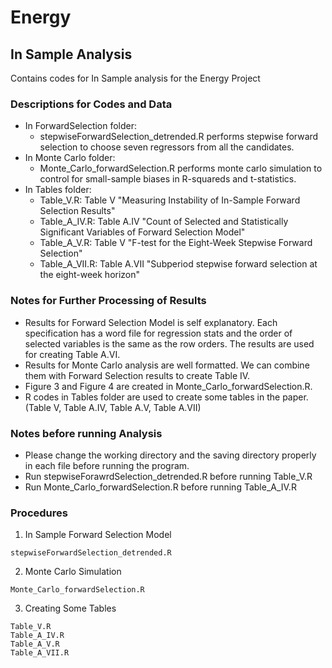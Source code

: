 # Energy
## In Sample Analysis

Contains codes for In Sample analysis for the Energy Project

### Descriptions for Codes and Data
- In ForwardSelection folder: 
  - stepwiseForwardSelection_detrended.R performs stepwise forward selection to choose seven regressors from all the candidates.
- In Monte Carlo folder:
  - Monte_Carlo_forwardSelection.R performs monte carlo simulation to control for small-sample biases in R-squareds and t-statistics.
- In Tables folder: 
  - Table_V.R: Table V "Measuring Instability of In-Sample Forward Selection Results"
  - Table_A_IV.R: Table A.IV "Count of Selected and Statistically Significant Variables of Forward Selection Model"
  - Table_A_V.R: Table V "F-test for the Eight-Week Stepwise Forward Selection"
  - Table_A_VII.R: Table A.VII "Subperiod stepwise forward selection at the eight-week horizon"
 
### Notes for Further Processing of Results
- Results for Forward Selection Model is self explanatory. Each specification has a word file for regression stats and the order of selected variables is the same as the row orders. The results are used for creating Table A.VI. 
- Results for Monte Carlo analysis are well formatted. We can combine them with Forward Selection results to create Table IV.
- Figure 3 and Figure 4 are created in Monte_Carlo_forwardSelection.R.
- R codes in Tables folder are used to create some tables in the paper. (Table V, Table A.IV, Table A.V, Table A.VII) 

### Notes before running Analysis
- Please change the working directory and the saving directory properly in each file before running the program.
- Run stepwiseForawrdSelection_detrended.R before running Table_V.R
- Run Monte_Carlo_forwardSelection.R before running Table_A_IV.R

### Procedures
1. In Sample Forward Selection Model
```
stepwiseForwardSelection_detrended.R
```

2. Monte Carlo Simulation
```
Monte_Carlo_forwardSelection.R
```
3. Creating Some Tables
```
Table_V.R
Table_A_IV.R 
Table_A_V.R
Table_A_VII.R
```
